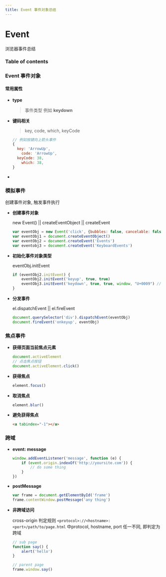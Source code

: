 ```yaml
---
title: Event 事件对象总结
---
```


# Event

浏览器事件总结



### Table of contents









### Event 事件对象

#### 常用属性

* **type**

  > 事件类型 例如 **keydown**

* **键码相关**

  > key, code, which, keyCode

  ```js
  // 例如按键向上箭头事件
  {
  	key: 'ArrowUp',
      code: 'ArrowUp',
  	keyCode: 38,
      which: 38,
  }
  ```

* 



### 模拟事件

创建事件对象, 触发事件执行



* **创建事件对象**

  new Event() || createEventObject || createEvent

  ```js
  var eventObj = new Event('click', {bubbles: false, cancelable: false, composed: false})
  var eventObj1 = document.createEventObject()
  var eventObj2 = document.createEvent('Events')
  var eventobj3 = document.createEvent('KeyboardEvents')
  ```

* **初始化事件对象类型**

  eventObj.initEvent

  ```js
  if (eventObj2.initEvent) {
      eventObj2.initEvent('keyup', true, true)
      eventObj3.initEvent('keydown', true, true, window, "U+0009") // 模拟tab按键
  }
  
  ```

* **分发事件**

  el.dispatchEvent || el.fireEvent

  ```js
  document.querySelector('div').dispatchEvent(eventObj)
  document.fireEvent('onkeyup', eventObj)
  ```


### 焦点事件

* **获得页面当前焦点元素**

  ```js
  document.activeElement
  // 点击焦点按钮
  document.activeElement.click()
  ```

* **获得焦点**

  ```js
  element.focus()
  ```

* **取消焦点**

  ```js
  element.blur()
  ```

* **避免获得焦点**

  ```html
  <a tabindex="-1"></a>
  ```



### 跨域

* **event: message**

  ```js
  window.addEventListener('message', function (e) {
      if (event.origin.indexOf('http://yoursite.com')) {
          // do some thing
      }
  })
  
  ```

* **postMessage**

  ```js
  var frame = document.getElementById('frame')
  frame.contentWindow.postMessage('any thing')
  ```

* **非跨域访问**

  cross-origin 判定规则 `<protocol>://<hostname>:<port>/path/to/page.html` 中protocol, hostname, port 任一不同, 即判定为跨域



  ```js
  // sub page
  function say() {
      alert('hello')
  }
  
  // parent page
  frame.window.say()
  ```
